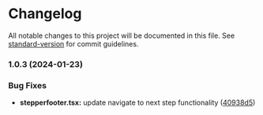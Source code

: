 # Changelog

All notable changes to this project will be documented in this file. See [standard-version](https://github.com/conventional-changelog/standard-version) for commit guidelines.

### 1.0.3 (2024-01-23)


### Bug Fixes

* **stepperfooter.tsx:** update navigate to next step functionality ([40938d5](https://github.com/DonAdam2/react-dynamic-stepper/commit/40938d5d6de6b1882de95e2d7f019e9fb29dd324))
